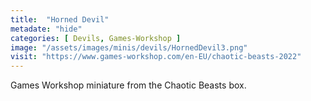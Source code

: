 ```yaml
---
title:  "Horned Devil"
metadate: "hide"
categories: [ Devils, Games-Workshop ]
image: "/assets/images/minis/devils/HornedDevil3.png"
visit: "https://www.games-workshop.com/en-EU/chaotic-beasts-2022"
---
```

Games Workshop miniature from the Chaotic Beasts box.